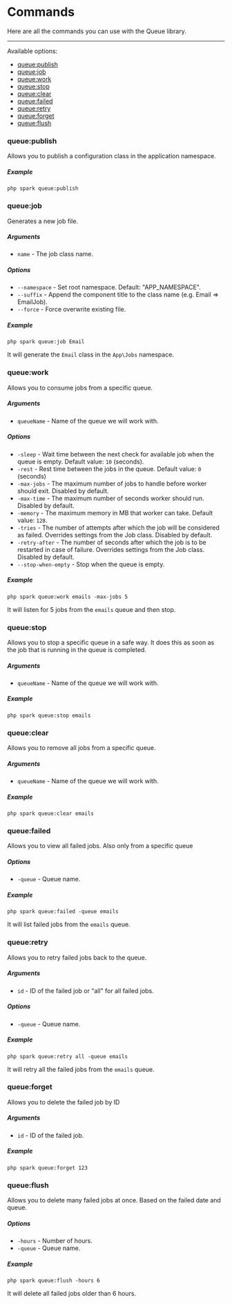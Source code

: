 # Commands

Here are all the commands you can use with the Queue library.

---

Available options:

- [queue:publish](#queuePublish)
- [queue:job](#queueJob)
- [queue:work](#queueWork)
- [queue:stop](#queueStop)
- [queue:clear](#queueClear)
- [queue:failed](#queueFailed)
- [queue:retry](#queueRetry)
- [queue:forget](#queueForget)
- [queue:flush](#queueFlush)


### queue:publish

Allows you to publish a configuration class in the application namespace.

##### Example

    php spark queue:publish

### queue:job

Generates a new job file.

##### Arguments

* `name` - The job class name.

##### Options

* `--namespace` - Set root namespace. Default: "APP_NAMESPACE".
* `--suffix` - Append the component title to the class name (e.g. Email => EmailJob).
* `--force` - Force overwrite existing file.

##### Example

    php spark queue:job Email

It will generate the `Email` class in the `App\Jobs` namespace.

### queue:work

Allows you to consume jobs from a specific queue.

##### Arguments

* `queueName` - Name of the queue we will work with.

##### Options

* `-sleep` - Wait time between the next check for available job when the queue is empty. Default value: `10` (seconds).
* `-rest` - Rest time between the jobs in the queue. Default value: `0` (seconds)
* `-max-jobs` - The maximum number of jobs to handle before worker should exit. Disabled by default.
* `-max-time` - The maximum number of seconds worker should run. Disabled by default.
* `-memory` - The maximum memory in MB that worker can take. Default value: `128`.
* `-tries` - The number of attempts after which the job will be considered as failed. Overrides settings from the Job class. Disabled by default.
* `-retry-after` - The number of seconds after which the job is to be restarted in case of failure. Overrides settings from the Job class. Disabled by default.
* `--stop-when-empty` - Stop when the queue is empty.

##### Example

    php spark queue:work emails -max-jobs 5

It will listen for 5 jobs from the `emails` queue and then stop.

### queue:stop

Allows you to stop a specific queue in a safe way. It does this as soon as the job that is running in the queue is completed.

##### Arguments

* `queueName` - Name of the queue we will work with.

##### Example

    php spark queue:stop emails

### queue:clear

Allows you to remove all jobs from a specific queue.

##### Arguments

* `queueName` - Name of the queue we will work with.

##### Example

    php spark queue:clear emails

### queue:failed

Allows you to view all failed jobs. Also only from a specific queue

##### Options

* `-queue` - Queue name.

##### Example

    php spark queue:failed -queue emails

It will list failed jobs from the `emails` queue.

### queue:retry

Allows you to retry failed jobs back to the queue.

##### Arguments

* `id` - ID of the failed job or "all" for all failed jobs.

##### Options

* `-queue` -  Queue name.

##### Example

    php spark queue:retry all -queue emails

It will retry all the failed jobs from the `emails` queue.

### queue:forget

Allows you to delete the failed job by ID

##### Arguments

* `id` - ID of the failed job.

##### Example

    php spark queue:forget 123

### queue:flush

Allows you to delete many failed jobs at once. Based on the failed date and queue.

##### Options

* `-hours` - Number of hours.
* `-queue` - Queue name.

##### Example

    php spark queue:flush -hours 6

It will delete all failed jobs older than 6 hours.
